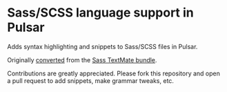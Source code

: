 # Sass/SCSS language support in Pulsar

Adds syntax highlighting and snippets to Sass/SCSS files in Pulsar.

Originally [converted](https://pulsar-edit.dev/docs/launch-manual/sections/core-hacking/#converting-from-textmate) from the [Sass TextMate bundle](https://github.com/alexsancho/SASS.tmbundle).

Contributions are greatly appreciated. Please fork this repository and open a pull request to add snippets, make grammar tweaks, etc.
